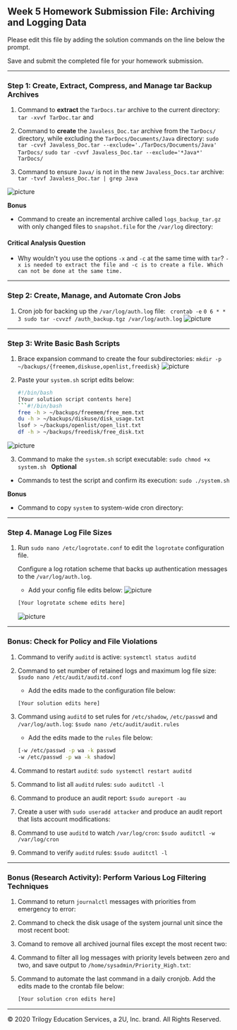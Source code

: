 ## Week 5 Homework Submission File: Archiving and Logging Data

Please edit this file by adding the solution commands on the line below the prompt.

Save and submit the completed file for your homework submission.

---

### Step 1: Create, Extract, Compress, and Manage tar Backup Archives

1. Command to **extract** the `TarDocs.tar` archive to the current directory:
`tar -xvvf TarDoc.tar` and

2. Command to **create** the `Javaless_Doc.tar` archive from the `TarDocs/` directory, while excluding the `TarDocs/Documents/Java` directory:
`sudo tar -cvvf Javaless_Doc.tar --exclude='./TarDocs/Documents/Java' TarDocs/`
 `sudo tar -cvvf Javaless_Doc.tar --exclude='*Java*' TarDocs/`


3. Command to ensure `Java/` is not in the new `Javaless_Docs.tar` archive:
`tar -tvvf Javaless_Doc.tar | grep Java`

![picture](images/image1.PNG)

 


**Bonus** 
- Command to create an incremental archive called `logs_backup_tar.gz` with only changed files to `snapshot.file` for the `/var/log` directory:

#### Critical Analysis Question

- Why wouldn't you use the options `-x` and `-c` at the same time with `tar`?
`-x is needed to extract the file and -c is to create a file. Which can not be done at the same time.`

---

### Step 2: Create, Manage, and Automate Cron Jobs

1. Cron job for backing up the `/var/log/auth.log` file:
` crontab -e`
`0 6 * * 3 sudo tar -cvvzf /auth_backup.tgz /var/log/auth.log`
![picture](images/image2.PNG)


---

### Step 3: Write Basic Bash Scripts

1. Brace expansion command to create the four subdirectories:
`mkdir -p ~/backups/{freemem,diskuse,openlist,freedisk}`
![picture](images/image3.PNG)


2. Paste your `system.sh` script edits below:

    ```bash
    #!/bin/bash
    [Your solution script contents here]
    ```#!/bin/bash
    free -h > ~/backups/freemem/free_mem.txt
    du -h > ~/backups/diskuse/disk_usage.txt 
    lsof > ~/backups/openlist/open_list.txt 
    df -h > ~/backups/freedisk/free_disk.txt 

![picture](images/image4.PNG)

3. Command to make the `system.sh` script executable:
`sudo chmod +x system.sh `
**Optional**
- Commands to test the script and confirm its execution:
`sudo ./system.sh `

**Bonus**
- Command to copy `system` to system-wide cron directory:

---

### Step 4. Manage Log File Sizes
 
1. Run `sudo nano /etc/logrotate.conf` to edit the `logrotate` configuration file. 

    Configure a log rotation scheme that backs up authentication messages to the `/var/log/auth.log`.

    - Add your config file edits below:
    ![picture](images/image5.PNG)

    ```bash
    [Your logrotate scheme edits here]
    ```
    ![picture](images/image6.PNG)

---

### Bonus: Check for Policy and File Violations

1. Command to verify `auditd` is active:
`systemctl status auditd`
2. Command to set number of retained logs and maximum log file size:
`$sudo nano /etc/audit/auditd.conf`
    - Add the edits made to the configuration file below:

    ```bash
    [Your solution edits here]
    ```

3. Command using `auditd` to set rules for `/etc/shadow`, `/etc/passwd` and `/var/log/auth.log`:
`$sudo nano /etc/audit/audit.rules`


    - Add the edits made to the `rules` file below:

    ```bash
    [-w /etc/passwd -p wa -k passwd
    -w /etc/passwd -p wa -k shadow]
    ```

4. Command to restart `auditd`:
`sudo systemctl restart auditd`

5. Command to list all `auditd` rules:
`sudo auditctl -l`
6. Command to produce an audit report:
`$sudo aureport -au`
7. Create a user with `sudo useradd attacker` and produce an audit report that lists account modifications:

8. Command to use `auditd` to watch `/var/log/cron`:
`$sudo auditctl -w /var/log/cron`

9. Command to verify `auditd` rules:
`$sudo auditctl -l`
---

### Bonus (Research Activity): Perform Various Log Filtering Techniques

1. Command to return `journalctl` messages with priorities from emergency to error:

1. Command to check the disk usage of the system journal unit since the most recent boot:

1. Comand to remove all archived journal files except the most recent two:


1. Command to filter all log messages with priority levels between zero and two, and save output to `/home/sysadmin/Priority_High.txt`:

1. Command to automate the last command in a daily cronjob. Add the edits made to the crontab file below:

    ```bash
    [Your solution cron edits here]
    ```

---
© 2020 Trilogy Education Services, a 2U, Inc. brand. All Rights Reserved.
